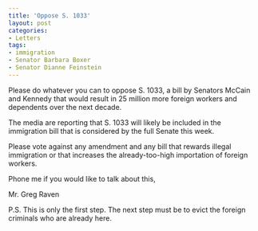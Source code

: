 ```yaml
---
title: 'Oppose S. 1033'
layout: post
categories:
- Letters
tags:
- immigration
- Senator Barbara Boxer
- Senator Dianne Feinstein
---
```


Please do whatever you can to oppose S. 1033, a bill by Senators McCain and Kennedy that would result in 25 million more foreign workers and dependents over the next decade.  
  
The media are reporting that S. 1033 will likely be included in the immigration bill that is considered by the full Senate this week.

Please vote against any amendment and any bill that rewards illegal immigration or that increases the already-too-high importation of foreign workers.

Phone me if you would like to talk about this,

Mr. Greg Raven

P.S. This is only the first step. The next step must be to evict the foreign criminals who are already here.